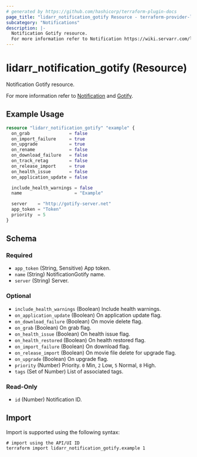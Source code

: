```yaml
---
# generated by https://github.com/hashicorp/terraform-plugin-docs
page_title: "lidarr_notification_gotify Resource - terraform-provider-lidarr"
subcategory: "Notifications"
description: |-
  Notification Gotify resource.
  For more information refer to Notification https://wiki.servarr.com/lidarr/settings#connect and Gotify https://wiki.servarr.com/lidarr/supported#gotify.
---
```


# lidarr_notification_gotify (Resource)

<!-- subcategory:Notifications -->Notification Gotify resource.
For more information refer to [Notification](https://wiki.servarr.com/lidarr/settings#connect) and [Gotify](https://wiki.servarr.com/lidarr/supported#gotify).

## Example Usage

```terraform
resource "lidarr_notification_gotify" "example" {
  on_grab               = false
  on_import_failure     = true
  on_upgrade            = true
  on_rename             = false
  on_download_failure   = false
  on_track_retag        = false
  on_release_import     = true
  on_health_issue       = false
  on_application_update = false

  include_health_warnings = false
  name                    = "Example"

  server    = "http://gotify-server.net"
  app_token = "Token"
  priority  = 5
}
```

<!-- schema generated by tfplugindocs -->
## Schema

### Required

- `app_token` (String, Sensitive) App token.
- `name` (String) NotificationGotify name.
- `server` (String) Server.

### Optional

- `include_health_warnings` (Boolean) Include health warnings.
- `on_application_update` (Boolean) On application update flag.
- `on_download_failure` (Boolean) On movie delete flag.
- `on_grab` (Boolean) On grab flag.
- `on_health_issue` (Boolean) On health issue flag.
- `on_health_restored` (Boolean) On health restored flag.
- `on_import_failure` (Boolean) On download flag.
- `on_release_import` (Boolean) On movie file delete for upgrade flag.
- `on_upgrade` (Boolean) On upgrade flag.
- `priority` (Number) Priority. `0` Min, `2` Low, `5` Normal, `8` High.
- `tags` (Set of Number) List of associated tags.

### Read-Only

- `id` (Number) Notification ID.

## Import

Import is supported using the following syntax:

```shell
# import using the API/UI ID
terraform import lidarr_notification_gotify.example 1
```
